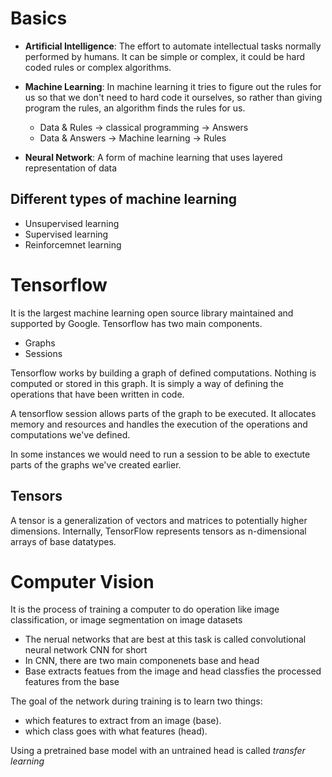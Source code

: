 # Basics

- **Artificial Intelligence**: The effort to automate intellectual tasks normally performed by humans. It can be simple or complex, it could be hard coded rules or complex algorithms.

- **Machine Learning**: In machine learning it tries to figure out the rules for us so that we don't need to hard code it ourselves, so rather than giving program the rules, an algorithm finds the rules for us.
	- Data & Rules -> classical programming -> Answers
	- Data & Answers -> Machine learning -> Rules

- **Neural Network**: A form of machine learning that uses layered representation of data

## Different types of machine learning

- Unsupervised learning
- Supervised learning
- Reinforcemnet learning

# Tensorflow

It is the largest machine learning open source library maintained and supported by Google. Tensorflow has two main components.
- Graphs
- Sessions

Tensorflow works by building a graph of defined computations. Nothing is computed or stored in this graph. It is simply a way of defining the operations that have been written in code.

A tensorflow session allows parts of the graph to be executed. It allocates memory and resources and handles the execution of the operations and computations we've defined.

In some instances we would need to run a session to be able to exectute parts of the graphs we've created earlier.

## Tensors

A tensor is a generalization of vectors and matrices to potentially higher dimensions. Internally, TensorFlow represents tensors as n-dimensional arrays of base datatypes.

# Computer Vision
It is the process of training a computer to do operation like image classification, or image segmentation on image datasets

- The nerual networks that are best at this task is called convolutional neural network CNN for short
- In CNN, there are two main componenets base and head
- Base extracts featues from the image and head classfies the processed features from the base 

The goal of the network during training is to learn two things:
- which features to extract from an image (base).
- which class goes with what features (head).

Using a pretrained base model with an untrained head is called *transfer learning*